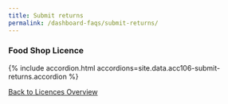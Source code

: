 ```yaml
---
title: Submit returns
permalink: /dashboard-faqs/submit-returns/
---
```


### Food Shop Licence

{% include accordion.html accordions=site.data.acc106-submit-returns.accordion %}

[Back to Licences Overview](/licences/)

<script src="/jquery/jquery.min.js"></script>
<script src="/jquery/resize-tables.js"></script>